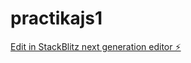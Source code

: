 # practikajs1

[Edit in StackBlitz next generation editor ⚡️](https://stackblitz.com/~/github.com/vasilevaVP/practikajs1)